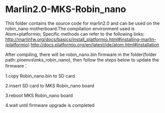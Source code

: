 # Marlin2.0-MKS-Robin_nano

This folder contains the source code for marlin2.0 and can be used on the robin_nano motherboard.The compilation environment used is Atom+platformio;
Specific methods can refer to the following links:
http://marlinfw.org/docs/basics/install_platformio.html#installing-marlin-(platformio)
http://docs.platformio.org/en/latest/ide/atom.html#installation

After compiling, there will be robin_nano.bin firmware in the folder(folder path:\.pioenvs\mks_robin_nano), then follow the steps below to update the firmware：

1.copy Robin_nano.bin to SD card

2.insert SD card to MKS Robin_nano board

3.reboot MKS Robin_nano board

4.wait until firmware upgrade is completed
